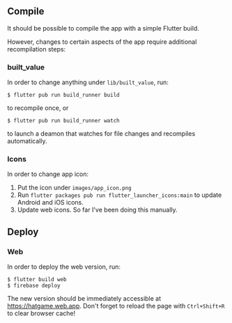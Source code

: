## Compile

It should be possible to compile the app with a simple Flutter build.

However, changes to certain aspects of the app require additional recompilation
steps:

### built_value

In order to change anything under `lib/built_value`, run:

    $ flutter pub run build_runner build

to recompile once, or

    $ flutter pub run build_runner watch

to launch a deamon that watches for file changes and recompiles automatically.

### Icons

In order to change app icon:

1. Put the icon under `images/app_icon.png`
2. Run `flutter packages pub run flutter_launcher_icons:main` to update Android
   and iOS icons.
3. Update web icons. So far I've been doing this manually.


## Deploy

### Web

In order to deploy the web version, run:

    $ flutter build web
    $ firebase deploy

The new version should be immediately accessible at https://hatgame.web.app.
Don't forget to reload the page with `Ctrl+Shift+R` to clear browser cache!
